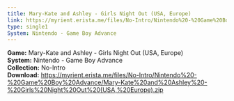 ```yaml
---
title: Mary-Kate and Ashley - Girls Night Out (USA, Europe)
link: https://myrient.erista.me/files/No-Intro/Nintendo%20-%20Game%20Boy%20Advance/Mary-Kate%20and%20Ashley%20-%20Girls%20Night%20Out%20(USA,%20Europe).zip
type: single1
System: Nintendo - Game Boy Advance
---
```

<b>Game:</b> Mary-Kate and Ashley - Girls Night Out (USA, Europe)<br>
<b>System:</b> Nintendo - Game Boy Advance<br>
<b>Collection:</b> No-Intro<br>
<b>Download:</b> https://myrient.erista.me/files/No-Intro/Nintendo%20-%20Game%20Boy%20Advance/Mary-Kate%20and%20Ashley%20-%20Girls%20Night%20Out%20(USA,%20Europe).zip